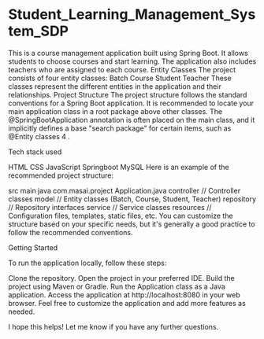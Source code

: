 # Student_Learning_Management_System_SDP

This is a course management application built using Spring Boot. It allows students to choose courses and start learning. The application also includes teachers who are assigned to each course. Entity Classes The project consists of four entity classes: Batch Course Student Teacher These classes represent the different entities in the application and their relationships. Project Structure The project structure follows the standard conventions for a Spring Boot application. It is recommended to locate your main application class in a root package above other classes. The @SpringBootApplication annotation is often placed on the main class, and it implicitly defines a base "search package" for certain items, such as @Entity classes 4 .

Tech stack used

HTML
CSS
JavaScript
Springboot
MySQL
Here is an example of the recommended project structure:

src
main
java
com.masai.project
Application.java
controller
// Controller classes
model
// Entity classes (Batch, Course, Student, Teacher)
repository
// Repository interfaces
service
// Service classes
resources
// Configuration files, templates, static files, etc.
You can customize the structure based on your specific needs, but it's generally a good practice to follow the recommended conventions.

Getting Started

To run the application locally, follow these steps:

Clone the repository.
Open the project in your preferred IDE.
Build the project using Maven or Gradle.
Run the Application class as a Java application.
Access the application at http://localhost:8080 in your web browser.
Feel free to customize the application and add more features as needed.

I hope this helps! Let me know if you have any further questions.
